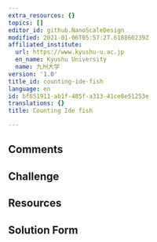 ```yaml
---
extra_resources: {}
topics: []
editor_id: github.NanoScaleDesign
modified: 2021-01-06T05:57:27.618860239Z
affiliated_institute:
  url: https://www.kyushu-u.ac.jp
  en_name: Kyushu University
  name: 九州大学
version: '1.0'
title_id: counting-ide-fish
language: en
id: bf651911-ab1f-485f-a313-41ce8e51253e
translations: {}
title: Counting Ide fish

---
```


## Comments



## Challenge



## Resources



## Solution Form



